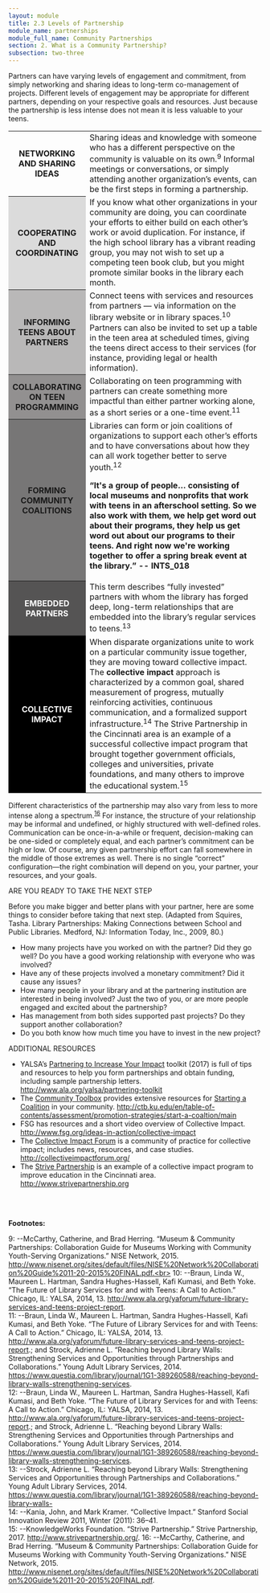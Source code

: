 ```yaml
---
layout: module
title: 2.3 Levels of Partnership
module_name: partnerships
module_full_name: Community Partnerships
section: 2. What is a Community Partnership?
subsection: two-three
---
```


Partners can have varying levels of engagement and commitment, from simply networking and sharing ideas to long-term co-management of projects. Different levels of engagement may be appropriate for different partners, depending on your respective goals and resources. Just because the partnership is less intense does not mean it is less valuable to your teens.

<table>
<tr><th width="30%">NETWORKING AND SHARING IDEAS</tH><td>Sharing ideas and knowledge with someone who has a different perspective on the community is valuable on its own.<sup>9</sup> Informal meetings or conversations, or simply attending another organization’s events, can be the first steps in forming a partnership.</td></tr>

<tr><th style="background-color:#DBDBDB" width="30%">COOPERATING AND COORDINATING</th><td>If you know what other organizations in your community are doing, you can coordinate your efforts to either build on each other’s work or avoid duplication. For instance, if the high school library has a vibrant reading group, you may not wish to set up a competing teen book club, but you might promote similar books in the library each month.</td></tr>

<tr><th style="background-color:#B9B8B8" width="30%">INFORMING TEENS ABOUT PARTNERS</th><td>Connect teens with services and resources from partners — via information on the library website or in library spaces.<sup>10</sup> Partners can also be invited to set up a table in the teen area at scheduled times, giving the teens direct access to their services (for instance, providing legal or health information).<br></td></tr>

<tr><th style="background-color:#929090" width="30%">COLLABORATING ON TEEN PROGRAMMING</th><td>Collaborating on teen programming with partners can create something more impactful than either partner working alone, as a short series or a one-time event.<sup>11</sup></td></tr>

<tr><th style="background-color:#777676" width="30%">FORMING COMMUNITY COALITIONS</th><td>Libraries can form or join coalitions of organizations to support each other’s efforts and to have conversations about how they can all work together better to serve youth.<sup>12</sup> 

<b>“It's a group of people… consisting of local museums and nonprofits that work with teens in an afterschool setting. So we also work with them, we help get word out about their programs, they help us get word out about our programs to their teens. And right now we're working together to offer a spring break event at the library.” -- INTS_018</b></td></tr>

<tr><th style="background-color:#555454; color:white" width="30%">EMBEDDED PARTNERS</th><td>This term describes “fully invested” partners with whom the library has forged deep, long-term relationships that are embedded into the library’s regular services to teens.<sup>13</sup></td></tr>

<tr><th style="background-color:#000000; color:white" width="30%">COLLECTIVE IMPACT</th><td>When disparate organizations unite to work on a particular community issue together, they are moving toward collective impact. The <b>collective impact</b> approach is characterized by a common goal, shared measurement of progress, mutually reinforcing activities, continuous communication, and a formalized support infrastructure.<sup>14</sup> The Strive Partnership in the Cincinnati area is an example of a successful collective impact program that brought together government officials, colleges and universities, private foundations, and many others to improve the educational system.<sup>15</sup></td></tr>
</table>

Different characteristics of the partnership may also vary from less to more intense along a spectrum.<sup>[16]($fn16)</sup> For instance, the structure of your relationship may be informal and undefined, or highly structured with well-defined roles. Communication can be once-in-a-while or frequent, decision-making can be one-sided or completely equal, and each partner’s commitment can be high or low. Of course, any given partnership effort can fall somewhere in the middle of those extremes as well. There is no single “correct” configuration—the right combination will depend on you, your partner, your resources, and your goals. 

<div class="reflection"> 

<span class="box-title">ARE YOU READY TO TAKE THE NEXT STEP</span> 

<p>Before you make bigger and better plans with your partner, here are some things to consider before taking that next step. (Adapted from Squires, Tasha. Library Partnerships: Making Connections between School and Public Libraries. Medford, NJ: Information Today, Inc., 2009, 80.)</p>
<ul>
  <li>How many projects have you worked on with the partner? Did they go well? Do you have a good working relationship with everyone who was involved? </li>
  <li>Have any of these projects involved a monetary commitment? Did it cause any issues? </li>
  <li>How many people in your library and at the partnering institution are interested in being involved? Just the two of you, or are more people engaged and excited about the partnership? </li>
  <li>Has management from both sides supported past projects? Do they support another collaboration? </li>
  <li>Do you both know how much time you have to invest in the new project? </li>
</ul>
</div>

<div class="explanatory"> 

<span class="box-title">ADDITIONAL RESOURCES</span> 
<ul>
  <li>YALSA’s <a href="http://www.ala.org/yalsa/partnering-toolkit">Partnering to Increase Your Impact</a> toolkit (2017) is full of tips and resources to help you form partnerships and obtain funding, including sample partnership letters. <a href="http://www.ala.org/yalsa/partnering-toolkit">http://www.ala.org/yalsa/partnering-toolkit</a></li>
  <li>The <a href="http://ctb.ku.edu/">Community Toolbox</a> provides extensive resources for <a href="http://ctb.ku.edu/en/table-of-contents/assessment/promotion-strategies/start-a-coaltion/main">Starting a Coalition</a> in your community. <a href="http://ctb.ku.edu/en/table-of-contents/assessment/promotion-strategies/start-a-coaltion/main">http://ctb.ku.edu/en/table-of-contents/assessment/promotion-strategies/start-a-coaltion/main</a></li>
  <li>FSG has resources and a short video overview of Collective Impact. <a href="http://www.fsg.org/ideas-in-action/collective-impact">http://www.fsg.org/ideas-in-action/collective-impact</a></li> 

  <li>The <a href="http://collectiveimpactforum.org/">Collective Impact Forum</a> is a community of practice for collective impact; includes news, resources, and case studies. <a href="http://collectiveimpactforum.org/">http://collectiveimpactforum.org/</a></li>
  <li>The <a href="http://www.strivepartnership.org">Strive Partnership</a> is an example of a collective impact program to improve education in the Cincinnati area. <a href="http://www.strivepartnership.org">http://www.strivepartnership.org</a></li>
</ul>
</div>
<br>
<br>

**Footnotes:**

<a name="fn9">9</a>:  --McCarthy, Catherine, and Brad Herring. “Museum & Community Partnerships: Collaboration Guide for Museums Working with Community Youth-Serving Organizations.” NISE Network, 2015. http://www.nisenet.org/sites/default/files/NISE%20Network%20Collaboration%20Guide%2011-20-2015%20FINAL.pdf.<br>
<a name="fn10">10</a>:  --Braun, Linda W., Maureen L. Hartman, Sandra Hughes-Hassell, Kafi Kumasi, and Beth Yoke. “The Future of Library Services for and with Teens: A Call to Action.” Chicago, IL: YALSA, 2014, 13. http://www.ala.org/yaforum/future-library-services-and-teens-project-report.  <br>
<a name="fn11">11</a>:  --Braun, Linda W., Maureen L. Hartman, Sandra Hughes-Hassell, Kafi Kumasi, and Beth Yoke. “The Future of Library Services for and with Teens: A Call to Action.” Chicago, IL: YALSA, 2014, 13. http://www.ala.org/yaforum/future-library-services-and-teens-project-report.; and Strock, Adrienne L. “Reaching beyond Library Walls: Strengthening Services and Opportunities through Partnerships and Collaborations.” Young Adult Library Services, 2014. https://www.questia.com/library/journal/1G1-389260588/reaching-beyond-library-walls-strengthening-services.  <br>
<a name="fn12">12</a>:  --Braun, Linda W., Maureen L. Hartman, Sandra Hughes-Hassell, Kafi Kumasi, and Beth Yoke. “The Future of Library Services for and with Teens: A Call to Action.” Chicago, IL: YALSA, 2014, 13. http://www.ala.org/yaforum/future-library-services-and-teens-project-report.; and Strock, Adrienne L. “Reaching beyond Library Walls: Strengthening Services and Opportunities through Partnerships and Collaborations.” Young Adult Library Services, 2014. https://www.questia.com/library/journal/1G1-389260588/reaching-beyond-library-walls-strengthening-services.  <br>
<a name="fn13">13</a>:  --Strock, Adrienne L. “Reaching beyond Library Walls: Strengthening Services and Opportunities through Partnerships and Collaborations.” Young Adult Library Services, 2014. https://www.questia.com/library/journal/1G1-389260588/reaching-beyond-library-walls-  <br>
<a name="fn14">14</a>:  --Kania, John, and Mark Kramer. “Collective Impact.” Stanford Social Innovation Review 2011, Winter (2011): 36–41. <br>
<a name="fn15">15</a>:  --KnowledgeWorks Foundation. “Strive Partnership.” Strive Partnership, 2017. http://www.strivepartnership.org/.
<a name="fn16">16</a>:  --McCarthy, Catherine, and Brad Herring. “Museum & Community Partnerships: Collaboration Guide for Museums Working with Community Youth-Serving Organizations.” NISE Network, 2015. http://www.nisenet.org/sites/default/files/NISE%20Network%20Collaboration%20Guide%2011-20-2015%20FINAL.pdf.

